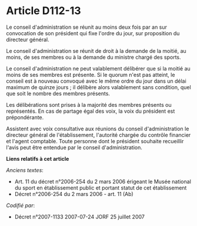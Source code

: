 # Article D112-13

Le conseil d'administration se réunit au moins deux fois par an sur convocation de son président qui fixe l'ordre du jour,
sur proposition du directeur général.

Le conseil d'administration se réunit de droit à la demande de la moitié, au moins, de ses membres ou à la demande du
ministre chargé des sports.

Le conseil d'administration ne peut valablement délibérer que si la moitié au moins de ses membres est présente. Si le quorum
n'est pas atteint, le conseil est à nouveau convoqué avec le même ordre du jour dans un délai maximum de quinze jours ; il
délibère alors valablement sans condition, quel que soit le nombre des membres présents.

Les délibérations sont prises à la majorité des membres présents ou représentés. En cas de partage égal des voix, la voix du
président est prépondérante.

Assistent avec voix consultative aux réunions du conseil d'administration le directeur général de l'établissement, l'autorité
chargée du contrôle financier et l'agent comptable. Toute personne dont le président souhaite recueillir l'avis peut être
entendue par le conseil d'administration.

**Liens relatifs à cet article**

_Anciens textes_:

  - Art. 11 du décret n°2006-254 du 2 mars 2006 érigeant le Musée national du sport en établissement public et portant statut de cet établissement
  - Décret n°2006-254 du 2 mars 2006 - art. 11 (Ab)

_Codifié par_:

  - Décret n°2007-1133 2007-07-24 JORF 25 juillet 2007
